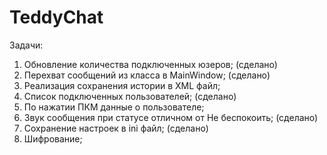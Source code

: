 # TeddyChat
Задачи:
1) Обновление количества подключенных юзеров; (сделано)
2) Перехват сообщений из класса в MainWindow; (сделано)
3) Реализация сохранения истории в XML файл;
4) Список подключенных пользователей; (сделано)
5) По нажатии ПКМ данные о пользователе;
6) Звук сообщения при статусе отличном от Не беспокоить; (сделано)
7) Сохранение настроек в ini файл; (сделано)
8) Шифрование;
